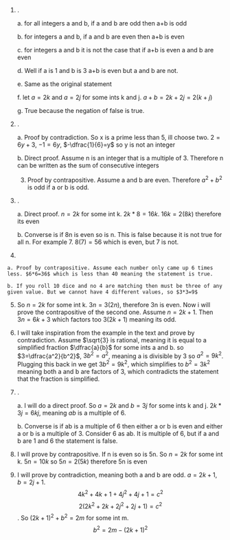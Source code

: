 1. . 

    a. for all integers a and b, if a and b are odd then a+b is odd

    b. for integers a and b, if a and b are even then a+b is even

    c. for integers a and b it is not the case that if a+b is even a and b are even

    d. Well  if a is 1 and b is 3 a+b is even but a and b are not.

    e. Same as the original statement

    f. let $a = 2k$ and $a = 2j$ for some ints k and j. $a+b=2k+2j=2(k+j)$

    g. True because the negation of false is true.

2. . 

    a. Proof by contradiction. So x is a prime less than 5, ill choose two. $2=6y+3$, $-1=6y$, $-\dfrac{1}{6}=y$ so y is not an integer

    b. Direct proof. Assume n is an integer that is a multiple of 3. Therefore n can be written as the sum of consecutive integers

    3. Proof by contrapositive. Assume a and b are even. Therefore $a^2+b^2$ is odd if a or b is odd.

3. .

    a. Direct proof. $n=2k$ for some int k. $2k*8=16k$. $16k=2(8k)$ therefore its even

    b. Converse is if 8n is even so is n. This is false because it is not true for all n. For example 7. $8(7)=56$ which is even, but 7 is not.

4. 

    a. Proof by contrapositive. Assume each number only came up 6 times less. $6*6=36$ which is less than 40 meaning the statement is true.

    b. If you roll 10 dice and no 4 are matching then must be three of any given value. But we cannot have 4 different values, so $3*3=9$

5. So $n=2k$ for some int k. $3n=3(2n)$, therefore 3n is even. Now i will prove the contrapositive of the second one. Assume $n=2k+1$. Then $3n=6k+3$ which factors too $3(2k+1)$ meaning its odd.

6. I will take inspiration from the example in the text and prove by contradiction. Assume $\sqrt{3} is rational, meaning it is equal to a simplified fraction $\dfrac{a}{b}$ for some ints a and b. so $3=\dfrac{a^2}{b^2}$, $3b^2=a^2$, meaning a is divisible by 3 so $a^2=9k^2$. Plugging this back in we get $3b^2=9k^2$, which simplifies to $b^2=3k^2$ meaning both a and b are factors of 3, which contradicts the statement that the fraction is simplified.

7. .

    a. I will do a direct proof. So $a=2k$ and $b=3j$ for some ints k and j. $2k*3j=6kj$, meaning $ab$ is a multiple of 6.

    b. Converse is if ab is a multiple of 6 then either a or b is even and either a or b is a multiple of 3. Consider 6 as ab. It is multiple of 6, but if a and b are 1 and 6 the statement is false.

8. I will prove by contrapositive. If n is even so is 5n. So $n=2k$ for some int k. $5n=10k$ so $5n=2(5k)$ therefore 5n is even

9. I will prove by contradiction, meaning both a and b are odd. $a=2k+1, b=2j+1$. $$4k^2+4k+1+4j^2+4j+1=c^2$$ $$2(2k^2+2k+2j^2+2j+1)=c^2$$. So $(2k+1)^2+b^2=2m$ for some int m.$$b^2=2m-(2k+1)^2$$
